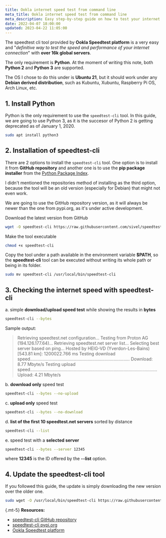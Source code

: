 ```yaml
---
title: Ookla internet speed test from command line
meta_title: Ookla internet speed test from command line
meta_description: Easy step-by-step guide on how to test your internet connection with the Ookla versatile speedtest cli tool under Ubuntu and Debian derived distribution, such as Kubuntu, Xubuntu, Raspberry Pi OS, Arch Linux.
date: 2022-04-07 18:00:00
updated: 2023-04-22 11:05:00
---
```


The speedtest cli tool provided by **Ookla Speedtest platform** is a very easy and "*definitive way to test the speed and performance of your internet connection*" with **over 16k global servers**.

The only requirement is **Python**. At the moment of writing this note, both **Python 2** and **Python 3** are supported.

The OS I chose to do this under is **Ubuntu 21**, but it should work under any **Debian derived distribution**, such as Kubuntu, Xubuntu, Raspberry Pi OS, Arch Linux, etc.

## 1. Install Python

Python is the only requirement to use the `speedtest-cli` tool. In this guide, we are going to use Python 3, as it is the succesor of Python 2 is getting deprecated as of January 1, 2020.

```bash
sudo apt install python3
```

## 2. Installation of speedtest-cli

There are 2 options to install the `speedtest-cli` tool. One option is to install it from **GitHub repository** and another one is to use the **pip package installer** from the [Python Package Index](https://pypi.org/).

I didn't mentioned the repositories method of installing as the third option, because the tool will be an old version (especially for Debian) that might not even work.

We are going to use the GitHub repository version, as it will always be newer than the one from pypi.org, as it's under active development.

Download the latest version from GitHub

```bash
wget -O speedtest-cli https://raw.githubusercontent.com/sivel/speedtest-cli/master/speedtest.py
```

Make the tool executable

```bash
chmod +x speedtest-cli
```

Copy the tool under a path available in the environment variable **$PATH**, so the **speedtest-cli** tool can be executed without writing its whole path or being in its folder.

```bash
sudo mv speedtest-cli /usr/local/bin/speedtest-cli
```

## 3. Checking the internet speed with speedtest-cli

a. simple **download/upload speed test** while showing the results in **bytes**

```bash
speedtest-cli --bytes
```

Sample output:

> Retrieving speedtest.net configuration...
> Testing from Proton AG (194.126.177.64)...
> Retrieving speedtest.net server list...
> Selecting best server based on ping...
> Hosted by HEIG-VD (Yverdon-Les-Bains) [543.81 km]: 1200022.766 ms
> Testing download speed................................................................................
> Download: 8.77 Mbyte/s
> Testing upload speed......................................................................................................
> Upload: 4.21 Mbyte/s

b. **download only** speed test

```bash
speedtest-cli --bytes --no-upload
```

c. **upload only** speed test

```bash
speedtest-cli --bytes --no-download
```

d. **list of the first 10 speedtest.net servers** sorted by distance

```bash
speedtest-cli --list
```

e. speed test with a **selected server**

```bash
speedtest-cli --bytes --server 12345
```

where **12345** is the ID offered by the **--list** option.

## 4. Update the speedtest-cli tool

If you followed this guide, the update is simply downloading the new version over the older one.

```bash
sudo wget -O /usr/local/bin/speedtest-cli https://raw.githubusercontent.com/sivel/speedtest-cli/master/speedtest.py
```

{.mt-5}
**Resources:**
- [speedtest-cli GitHub repository](https://github.com/sivel/speedtest-cli)
- [speedtest-cli pypi.org](https://pypi.org/project/speedtest-cli/)
- [Ookla Speedtest platform](https://www.speedtest.net/)
